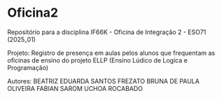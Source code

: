 # Oficina2
Repositório para a disciplina IF66K - Oficina de Integração 2 - ESO71 (2025_01)

Projeto: Registro de presença em aulas pelos alunos que frequentam as oficinas de ensino do projeto ELLP (Ensino Lúdico de Logica e Programação)

Autores:
BEATRIZ EDUARDA SANTOS FREZATO
BRUNA DE PAULA OLIVEIRA
FABIAN SAROM UCHOA ROCABADO




